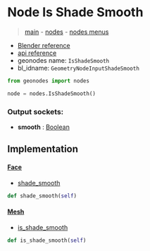 # Node Is Shade Smooth

> [main](../structure.md) - [nodes](nodes.md) - [nodes menus](nodes_menus.md)

- [Blender reference](https://docs.blender.org/manual/en/latest/modeling/geometry_nodes/mesh/is_shade_smooth.html)
- [api reference](https://docs.blender.org/api/current/bpy.types.GeometryNodeInputShadeSmooth.html)
- geonodes name: `IsShadeSmooth`
- bl_idname: `GeometryNodeInputShadeSmooth`

```python
from geonodes import nodes

node = nodes.IsShadeSmooth()
```

### Output sockets:

- **smooth** : [Boolean](Boolean.md)

## Implementation

#### [Face](Face.md)

 - [shade_smooth](Face.md#shade_smooth-property)
  ```python
  def shade_smooth(self)
  ```

#### [Mesh](Mesh.md)

 - [is_shade_smooth](Mesh.md#is_shade_smooth)
  ```python
  def is_shade_smooth(self)
  ```

